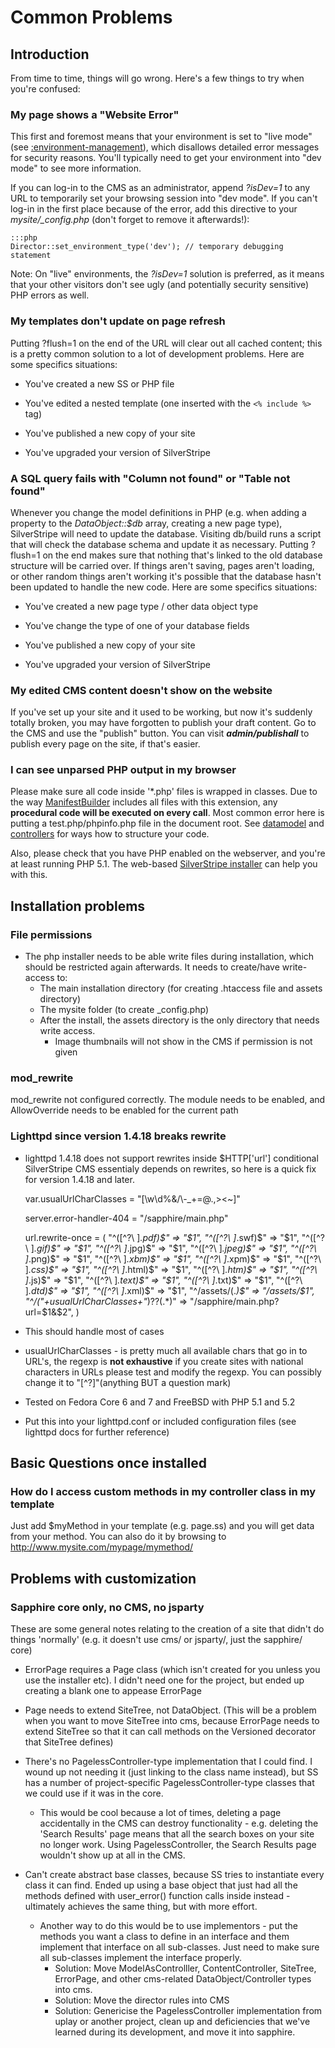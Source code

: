# Common Problems

## Introduction

From time to time, things will go wrong.  Here's a few things to try when you're confused:

### My page shows a "Website Error"

This first and foremost means that your environment is set to "live mode" (see
[:environment-management](/environment-management)), which disallows detailed error messages for security reasons.
You'll typically need to get your environment into "dev mode" to see more information.

If you can log-in to the CMS as an administrator, append *?isDev=1* to any URL to temporarily set your browsing session
into "dev mode". If you can't log-in in the first place because of the error, add this directive to your
*mysite/_config.php* (don't forget to remove it afterwards!):

	:::php
	Director::set_environment_type('dev'); // temporary debugging statement


Note: On "live" environments, the *?isDev=1* solution is preferred, as it means that your other visitors don't see ugly
(and potentially security sensitive) PHP errors as well.

### My templates don't update on page refresh

Putting ?flush=1 on the end of the URL will clear out all cached content; this is a pretty common solution to a lot of
development problems.  Here are some specifics situations:


*  You've created a new SS or PHP file

*  You've edited a nested template (one inserted with the `<% include %>` tag)

*  You've published a new copy of your site

*  You've upgraded your version of SilverStripe
### A SQL query fails with "Column not found" or "Table not found"

Whenever you change the model definitions in PHP (e.g. when adding a property to the *DataObject::$db* array,
creating a new page type), SilverStripe will need to update the database. Visiting db/build runs a script that will
check the database schema and update it as necessary.  Putting ?flush=1 on the end makes sure that nothing that's linked
to the old database structure will be carried over.  If things aren't saving, pages aren't loading, or other random
things aren't working it's possible that the database hasn't been updated to handle the new code.  Here are some
specifics situations:


*  You've created a new page type / other data object type

*  You've change the type of one of your database fields

*  You've published a new copy of your site

*  You've upgraded your version of SilverStripe

### My edited CMS content doesn't show on the website

If you've set up your site and it used to be working, but now it's suddenly totally broken, you may have forgotten to
publish your draft content.  Go to the CMS and use the "publish" button.  You can visit ***admin/publishall*** to
publish every page on the site, if that's easier.

### I can see unparsed PHP output in my browser

Please make sure all code inside '*.php' files is wrapped in classes. Due to the way [ManifestBuilder](ManifestBuilder)
includes all files with this extension, any **procedural code will be executed on every call**. Most common error here
is putting a test.php/phpinfo.php file in the document root. See [datamodel](datamodel) and [controllers](controllers)
for ways how to structure your code.

Also, please check that you have PHP enabled on the webserver, and you're at least running PHP 5.1.
The web-based [SilverStripe installer](/installation) can help you with this.


## Installation problems

### File permissions


*  The php installer needs to be able write files during installation, which should be restricted again afterwards. It
needs to create/have write-access to:
     * The main installation directory (for creating .htaccess file and assets directory)
     * The mysite folder (to create _config.php)
     * After the install, the assets directory is the only directory that needs write access.
        * Image thumbnails will not show in the CMS if permission is not given 


### mod_rewrite

mod_rewrite not configured correctly. The module needs to be enabled, and AllowOverride needs to be enabled for the
current path


### Lighttpd since version 1.4.18 breaks rewrite


*  lighttpd 1.4.18 does not support rewrites inside $HTTP['url'] conditional
 SilverStripe CMS essentialy depends on rewrites, so here is a quick fix for version 1.4.18 and later.

	
	
	var.usualUrlCharClasses = "[\w\d\%\&\/\\\-\_\+\=\@\.\,\>\<\~]"
	
	server.error-handler-404   = "/sapphire/main.php"
	
	url.rewrite-once = (
		"^([^\?\ ]*\.pdf)$" => "$1",
		"^([^\?\ ]*\.swf)$" => "$1",
		"^([^\?\ ]*\.gif)$" => "$1",
		"^([^\?\ ]*\.jpg)$" => "$1",
		"^([^\?\ ]*\.jpeg)$" => "$1",
		"^([^\?\ ]*\.png)$" => "$1",
		"^([^\?\ ]*\.xbm)$" => "$1",
		"^([^\?\ ]*\.xpm)$" => "$1",
		"^([^\?\ ]*\.css)$" => "$1",
		"^([^\?\ ]*\.html)$" => "$1",
		"^([^\?\ ]*\.htm)$" => "$1",
		"^([^\?\ ]*\.js)$" => "$1",
		"^([^\?\ ]*\.text)$" => "$1",
		"^([^\?\ ]*\.txt)$" => "$1",
		"^([^\?\ ]*\.dtd)$" => "$1",
		"^([^\?\ ]*\.xml)$" => "$1",
		"^/assets/(.*)$" => "/assets/$1",
		"^/("+usualUrlCharClasses+"*)\??(.*)" => "/sapphire/main.php?url=$1&$2",
		)



*  This should handle most of cases


*  usualUrlCharClasses - is pretty much all available chars that go in to URL's, the regexp is **not exhaustive** if you
create sites with national characters in URLs please test and modify the regexp. You can possibly change it to
"[^\?]"(anything BUT a question mark)


*  Tested on Fedora Core 6 and 7 and FreeBSD with PHP 5.1 and 5.2

*  Put this into your lighttpd.conf or included configuration files (see lighttpd docs for further reference)



## Basic Questions once installed

### How do I access custom methods in my controller class in my template
Just add $myMethod in your template (e.g. page.ss) and you will get data from your method. You can also do it by
browsing to http://www.mysite.com/mypage/mymethod/

## Problems with customization

### Sapphire core only, no CMS, no jsparty
These are some general notes relating to the creation of a site that didn't do things 'normally' (e.g. it doesn't use
cms/ or jsparty/, just the sapphire/ core)


*  ErrorPage requires a Page class (which isn't created for you unless you use the installer etc). I didn't need one for
the project, but ended up creating a blank one to appease ErrorPage

*  Page needs to extend SiteTree, not DataObject. (This will be a problem when you want to move SiteTree into cms,
because ErrorPage needs to extend SiteTree so that it can call methods on the Versioned decorator that SiteTree defines)

*  There's no PagelessController-type implementation that I could find. I wound up not needing it (just linking to the
class name instead), but SS has a number of project-specific PagelessController-type classes that we could use if it was
in the core.
    * This would be cool because a lot of times, deleting a page accidentally in the CMS can destroy functionality -
e.g. deleting the 'Search Results' page means that all the search boxes on your site no longer work. Using
PagelessController, the Search Results page wouldn't show up at all in the CMS.

*  Can't create abstract base classes, because SS tries to instantiate every class it can find. Ended up using a base
object that just had all the methods defined with user_error() function calls inside instead - ultimately achieves the
same thing, but with more effort.
    * Another way to do this would be to use implementors - put the methods you want a class to define in an interface
and them implement that interface on all sub-classes. Just need to make sure all sub-classes implement the interface
properly.
      * Solution: Move ModelAsControlller, ContentController, SiteTree, ErrorPage, and other cms-related
DataObject/Controller types into cms.
      * Solution: Move the director rules into CMS
      * Solution: Genericise the PagelessController implementation from uplay or another project, clean up and
deficiencies that we've learned during its development, and move it into sapphire.
